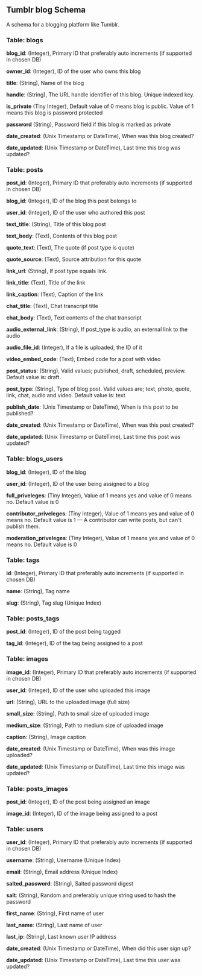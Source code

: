 
## Tumblr blog Schema

A schema for a blogging platform like Tumblr.

### Table: blogs

**blog_id**: (Integer), Primary ID that preferably auto increments (if supported in chosen DB)

**owner_id**: (Integer), ID of the user who owns this blog

**title**: (String), Name of the blog

**handle**: (String), The URL handle identifier of this blog. Unique indexed key.

**is_private** (Tiny Integer), Default value of 0 means blog is public. Value of 1 means this blog is password protected

**password** (String), Password field if this blog is marked as private

**date_created**: (Unix Timestamp or DateTime), When was this blog created?

**date_updated**: (Unix Timestamp or DateTime), Last time this blog was updated?

### Table: posts

**post_id**: (Integer), Primary ID that preferably auto increments (if supported in chosen DB)

**blog_id**: (Integer), ID of the blog this post belongs to

**user_id**: (Integer), ID of the user who authored this post

**text_title**: (String), Title of this blog post

**text_body**: (Text), Contents of this blog post

**quote_text**: (Text), The quote (if post type is quote)

**quote_source**: (Text), Source attribution for this quote 

**link_url**: (String), If post type equals link.

**link_title**: (Text), Title of the link

**link_caption**: (Text), Caption of the link

**chat_title**: (Text), Chat transcript title

**chat_body**: (Text), Text contents of the chat transcript

**audio_external_link**: (String), If post_type is audio, an external link to the audio

**audio_file_id**: (Integer), If a file is uploaded, the ID of it

**video_embed_code**: (Text), Embed code for a post with video

**post_status**: (String), Valid values; published, draft, scheduled, preview. Default value is: draft.

**post_type**: (String), Type of blog post. Valid values are; text, photo, quote, link, chat, audio and video. Default value is: text

**publish_date**: (Unix Timestamp or DateTime), When is this post to be published?

**date_created**: (Unix Timestamp or DateTime), When was this post created?

**date_updated**: (Unix Timestamp or DateTime), Last time this post was updated?

### Table: blogs_users

**blog_id**: (Integer), ID of the blog

**user_id**: (Integer), ID of the user being assigned to a blog

**full_priveleges**: (Tiny Integer), Value of 1 means yes and value of 0 means no. Default value is 0

**contributor_priveleges**: (Tiny Integer), Value of 1 means yes and value of 0 means no. Default value is 1 — A contributor can write posts, but can't publish them.

**moderation_priveleges**: (Tiny Integer), Value of 1 means yes and value of 0 means no. Default value is 0

### Table: tags

**id**: (Integer), Primary ID that preferably auto increments (if supported in chosen DB)

**name**: (String), Tag name

**slug**: (String), Tag slug (Unique Index)

### Table: posts_tags

**post_id**: (Integer), ID of the post being tagged

**tag_id**: (Integer), ID of the tag being assigned to a post

### Table: images

**image_id**: (Integer), Primary ID that preferably auto increments (if supported in chosen DB)

**user_id**: (Integer), ID of the user who uploaded this image

**url**: (String), URL to the uploaded image (full size)

**small_size**: (String), Path to small size of uploaded image

**medium_size**: (String), Path to medium size of uploaded image

**caption**: (String), Image caption

**date_created**: (Unix Timestamp or DateTime), When was this image uploaded?

**date_updated**: (Unix Timestamp or DateTime), Last time this image was updated?

### Table: posts_images

**post_id**: (Integer), ID of the post being assigned an image

**image_id**: (Integer), ID of the image being assigned to a post

### Table: users

**user_id**: (Integer), Primary ID that preferably auto increments (if supported in chosen DB)

**username**: (String), Username (Unique Index)

**email**: (String), Email address (Unique Index)

**salted_password**: (String), Salted password digest

**salt**: (String), Random and preferably unique string used to hash the password

**first_name**: (String), First name of user

**last_name**: (String), Last name of user

**last_ip**: (String), Last known user IP address

**date_created**: (Unix Timestamp or DateTime), When did this user sign up?

**date_updated**: (Unix Timestamp or DateTime), Last time this user was updated?
